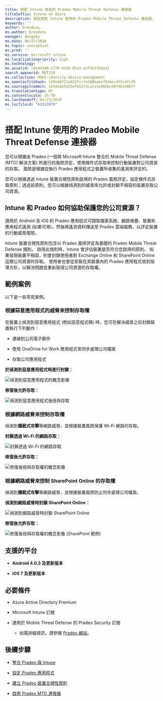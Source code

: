 ```yaml
---
title: 搭配 Intune 使用的 Pradeo Mobile Threat Defense 連接器
titleSuffix: Intune on Azure
description: 設定搭配 Intune 使用的 Pradeo Mobile Threat Defense 連接器。
keywords: ''
author: brenduns
ms.author: brenduns
manager: dougeby
ms.date: 06/27/2018
ms.topic: conceptual
ms.prod: ''
ms.service: microsoft-intune
ms.localizationpriority: high
ms.technology: ''
ms.assetid: cde4d389-1770-4226-85a3-a2f3b3fb92a3
search.appverid: MET150
ms.collection: M365-identity-device-management
ms.openlocfilehash: 129e9df21a922fccfe380babe7034ec475c4fc70
ms.sourcegitcommit: 143dade9125e7b5173ca2a3a902bcd6f4b14067f
ms.translationtype: HT
ms.contentlocale: zh-TW
ms.lasthandoff: 04/23/2019
ms.locfileid: "61512079"
---
```

# <a name="pradeo-mobile-threat-defense-connector-with-intune"></a>搭配 Intune 使用的 Pradeo Mobile Threat Defense 連接器

您可以根據由 Pradeo (一個與 Microsoft Intune 整合的 Mobile Threat Defense (MTD) 解決方案) 所進行的風險評定，使用條件式存取來控制行動裝置對公司資源的存取。 風險是根據從執行 Pradeo 應用程式之裝置所收集的遙測來評定的。

您可以根據透過 Intune 裝置合規性原則啟用的 Pradeo 風險評定，設定條件式存取原則；透過該原則，您可以根據偵測到的威脅來允許或封鎖不相容的裝置存取公司資源。

## <a name="how-do-intune-and-pradeo-help-protect-your-company-resources"></a>Intune 和 Pradeo 如何協助保護您的公司資源？

適用於 Android 及 iOS 的 Pradeo 應用程式可擷取檔案系統、網路堆疊、裝置和應用程式遙測 (如果可用)，然後將遙測資料傳送至 Pradeo 雲端服務，以評定裝置的行動威脅風險。

Intune 裝置合規性原則包含以 Pradeo 風險評定為基礎的 Pradeo Mobile Threat Defense 規則。 啟用此規則時，Intune 會評估裝置是否符合您啟用的原則。 如果發現裝置不相容，則會封鎖使用者對 Exchange Online 和 SharePoint Online 這類公司資源的存取。 使用者也會從安裝在其裝置內的 Pradeo 應用程式收到指導方針，以解決問題並重新取得公司資源的存取權。

## <a name="sample-scenarios"></a>範例案例

以下是一些常見案例。

### <a name="control-access-based-on-threats-from-malicious-apps"></a>根據惡意應用程式的威脅來控制存取權

在裝置上偵測到惡意應用程式 (例如惡意程式碼) 時，您可在解決威脅之前封鎖裝置執行下列動作：

-   連線到公司電子郵件

-   使用 OneDrive for Work 應用程式來同步處理公司檔案

-   存取公司應用程式

**於偵測到惡意應用程式時進行封鎖：**

![偵測到惡意應用程式的概念影像](./media/pradeo_maliciousapps_blocked.png)

**修復後允許存取：**

![偵測到惡意應用程式後授與存取](./media/pradeo_maliciousapps_unblocked.png)

### <a name="control-access-based-on-threat-to-network"></a>根據網路威脅來控制存取權

偵測到**攔截式攻擊**等網路威脅，並根據裝置風險保護 Wi-Fi 網路的存取。

**封鎖透過 Wi-Fi 的網路存取︰**

![封鎖透過 Wi-Fi 的網路存取](./media/pradeo_network_wifi_blocked.png)

**修復後允許存取：**

![修復後授與存取權的概念影像](./media/pradeo_network_wifi_unblocked.png)

### <a name="control-access-to-sharepoint-online-based-on-threat-to-network"></a>根據網路威脅來控制 SharePoint Online 的存取權

偵測到**攔截式攻擊**等網路威脅，並根據裝置風險防止同步處理公司檔案。

**偵測到網路威脅時封鎖 SharePoint Online：**

![偵測到網路威脅時封鎖 SharePoint Online](./media/pradeo_network_spo_blocked.png)

**修復後允許存取：**

![修復後授與存取權的概念影像 (SharePoint 範例)](./media/pradeo_network_spo_unblocked.png)

## <a name="supported-platforms"></a>支援的平台

-   **Android 4.0.3 及更新版本**

-   **iOS 7 及更新版本**

## <a name="prerequisites"></a>必要條件

-   Azure Active Directory Premium

-   Microsoft Intune 訂閱

-   適用於 Mobile Threat Defense 的 Pradeo Security 訂閱

    -   如需詳細資訊，請參閱 [Pradeo 網站](https://www.pradeo.com/en-US/mobile-threat-protection)。

## <a name="next-steps"></a>後續步驟

- [整合 Pradeo 與 Intune](pradeo-mtd-connector-integration.md)

- [設定 Pradeo 應用程式](mtd-apps-ios-app-configuration-policy-add-assign.md)

- [建立 Pradeo 裝置合規性原則](mtd-device-compliance-policy-create.md)

- [啟用 Pradeo MTD 連接器](mtd-connector-enable.md)
